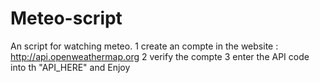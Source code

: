 # Meteo-script
An script for watching meteo.
1 create an compte in the website : http://api.openweathermap.org 
2 verify the compte
3 enter the API code into th "API_HERE" and Enjoy
